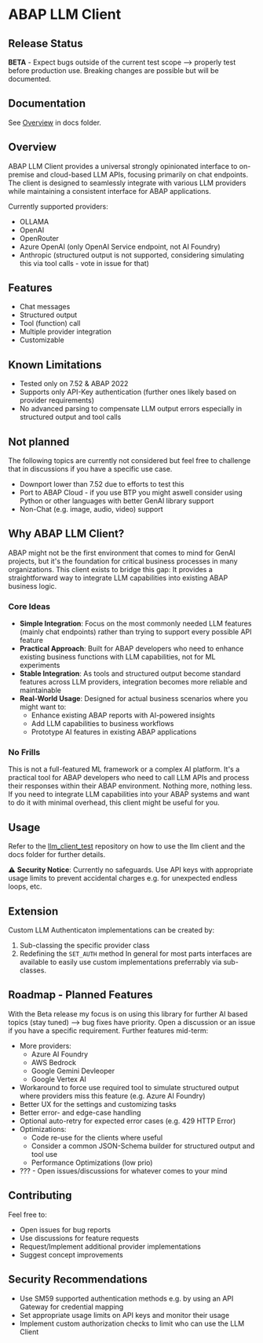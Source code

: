 # ABAP LLM Client

## Release Status

**BETA** - Expect bugs outside of the current test scope --> properly test before production use. Breaking changes are possible but will be documented.

## Documentation

See [Overview](docs/Overview.md) in docs folder.

## Overview

ABAP LLM Client provides a universal strongly opinionated interface to on-premise and cloud-based LLM APIs, focusing primarily on chat endpoints.
The client is designed to seamlessly integrate with various LLM providers while maintaining a consistent interface for ABAP applications.

Currently supported providers:

- OLLAMA
- OpenAI
- OpenRouter
- Azure OpenAI (only OpenAI Service endpoint, not AI Foundry)
- Anthropic (structured output is not supported, considering simulating this via tool calls - vote in issue for that)

## Features

- Chat messages
- Structured output
- Tool (function) call
- Multiple provider integration
- Customizable

## Known Limitations

- Tested only on 7.52 & ABAP 2022
- Supports only API-Key authentication (further ones likely based on provider requirements)
- No advanced parsing to compensate LLM output errors especially in structured output and tool calls

## Not planned

The following topics are currently not considered but feel free to challenge that in discussions if you have a specific use case.

- Downport lower than 7.52 due to efforts to test this
- Port to ABAP Cloud - if you use BTP you might aswell consider using Python or other languages with better GenAI library support
- Non-Chat (e.g. image, audio, video) support

## Why ABAP LLM Client?

ABAP might not be the first environment that comes to mind for GenAI projects, but it's the foundation for critical business processes in many organizations. This client exists to bridge this gap:
It provides a straightforward way to integrate LLM capabilities into existing ABAP business logic.

### Core Ideas

- **Simple Integration**: Focus on the most commonly needed LLM features (mainly chat endpoints) rather than trying to support every possible API feature
- **Practical Approach**: Built for ABAP developers who need to enhance existing business functions with LLM capabilities, not for ML experiments
- **Stable Integration**: As tools and structured output become standard features across LLM providers, integration becomes more reliable and maintainable
- **Real-World Usage**: Designed for actual business scenarios where you might want to:
  - Enhance existing ABAP reports with AI-powered insights
  - Add LLM capabilities to business workflows
  - Prototype AI features in existing ABAP applications

### No Frills

This is not a full-featured ML framework or a complex AI platform. It's a practical tool for ABAP developers who need to call LLM APIs and process their responses within their ABAP environment.
Nothing more, nothing less. If you need to integrate LLM capabilities into your ABAP systems and want to do it with minimal overhead, this client might be useful for you.

## Usage

Refer to the [llm_client_test](https://github.com/abap-ai/llm_client_tests) repository on how to use the llm client and the docs folder for further details.

⚠️ **Security Notice**: Currently no safeguards. Use API keys with appropriate usage limits to prevent accidental charges e.g. for unexpected endless loops, etc.

## Extension

Custom LLM Authenticaton implementations can be created by:

1. Sub-classing the specific provider class
2. Redefining the `SET_AUTH` method
In general for most parts interfaces are available to easily use custom implementations preferrably via sub-classes.

## Roadmap - Planned Features

With the Beta release my focus is on using this library for further AI based topics (stay tuned) --> bug fixes have priority. Open a discussion or an issue if you have a specific requirement.
Further features mid-term:

- More providers:
  - Azure AI Foundry
  - AWS Bedrock
  - Google Gemini Devleoper
  - Google Vertex AI
- Workaround to force use required tool to simulate structured output where providers miss this feature (e.g. Azure AI Foundry)
- Better UX for the settings and customizing tasks
- Better error- and edge-case handling
- Optional auto-retry for expected error cases (e.g. 429 HTTP Error)
- Optimizations:
  - Code re-use for the clients where useful
  - Consider a common JSON-Schema builder for structured output and tool use
  - Performance Optimizations (low prio)
- ??? - Open issues/discussions for whatever comes to your mind

## Contributing

Feel free to:

- Open issues for bug reports
- Use discussions for feature requests
- Request/Implement additional provider implementations
- Suggest concept improvements

## Security Recommendations

- Use SM59 supported authentication methods e.g. by using an API Gateway for credential mapping
- Set appropriate usage limits on API keys and monitor their usage
- Implement custom authorization checks to limit who can use the LLM Client
